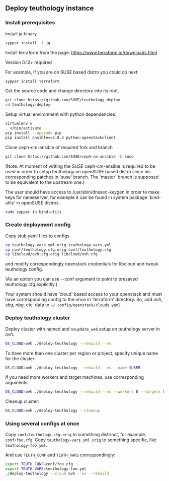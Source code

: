 ## Deploy teuthology instance


### Install prerequisites

Install jq binary

```bash
zypper install -f jq
```

Install terraform from the page: https://www.terraform.io/downloads.html

Version 0.12+ required

For example, if you are on SUSE based distro you could do next:

```bash
zypper install terraform
```

Get the source code and change directory into its root.

```bash
git clone https://github.com/SUSE/teuthology-deploy
cd teuthology-deploy
```

Setup virtual environment with python dependencies:

```bash
virtualenv v
. v/bin/activate
pip install --upgrade pip
pip install ansible==2.8.4 python-openstackclient
```

Clone ceph-cm-ansible of required fork and branch
```bash
git clone https://github.com/SUSE/ceph-cm-ansible -b suse
```
(Note: At moment of writing the SUSE ceph-cm-ansible is required to be used
in order to setup teuthology on openSUSE based distro since his corresponding
patches in 'suse' branch. The 'master' branch is supposed to be equivalent to
the upstream one.)

The user should have access to /usr/sbin/dnssec-keygen in order to make
keys for nameserver, for example it can be found in system package 'bind-utils'
in openSUSE distros.
```bash
sudo zypper in bind-utils
```

### Create deployment config

Copy stub yaml files to configs
```bash
cp teuthology-vars.yml.orig teuthology-vars.yml
cp conf/teuthology.cfg.orig conf/teuthology.cfg
cp libcloud/ovh.cfg.orig libcloud/ovh.cfg
```
and modify correspondingly openstack credentials for libcloud
and tweak teuthology config.

(As an option you can use --conf argument to point to presaved teuthology.cfg
explicitly.)

Your system should have 'cloud' based access to your openstack and
must have corresponding config to the once in 'terraform' directory.
So, add _ovh_, _sbg_, _nbg_, etc. data to `~/.config/openstack/clouds.yaml`.

### Deploy teuthology cluster

Deploy cluster with named and `nsupdate_web` setup on teuthology server in _ovh_.
```bash
OS_CLOUD=ovh ./deploy-teuthology --rebuild --ns
```
To have more than one cluster per region or project, specify unique name for the cluster:
```bash
OS_CLOUD=ovh ./deploy-teuthology --rebuild --ns --name $USER
```
If you need more workers and target machines, use corresponding arguments:
```bash
OS_CLOUD=ovh ./deploy-teuthology --rebuild --ns --workers 8 --targets 50
```

Cleanup cluster:

```bash
OS_CLOUD=ovh ./deploy-teuthology --cleanup
```

### Using several configs at once

Copy `conf/teuthology.cfg.orig` to something distrinct, for example, `conf/foo.cfg`.
Copy `teuthology-vars.yml.orig` to something specific, like `teuthology-foo.yml`.

And use `TEUTH_CONF` and `TEUTH_VARS` correspondingly:
```bash
export TEUTH_CONF=conf/foo.cfg
export TEUTH_VARS=teuthology-foo.yml
./deploy-teuthology --cloud ovh --ns --rebuild
```

